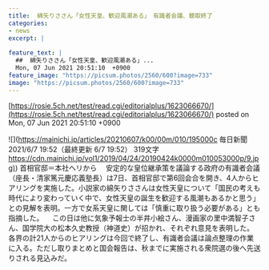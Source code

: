 ```yaml
---
title:  綿矢りささん「女性天皇、歓迎風潮ある」　有識者会議、聴取終了  
categories:
- news
excerpt: |
  
feature_text: |
  ##  綿矢りささん「女性天皇、歓迎風潮ある」...
  Mon, 07 Jun 2021 20:51:10  +0900
feature_image: "https://picsum.photos/2560/600?image=733"
image: "https://picsum.photos/2560/600?image=733"
---
```


[https://rosie.5ch.net/test/read.cgi/editorialplus/1623066670/](https://rosie.5ch.net/test/read.cgi/editorialplus/1623066670/)
posted on Mon, 07 Jun 2021 20:51:10  +0900

<!--more-->

![](https://mainichi.jp/articles/20210607/k00/00m/010/195000c 毎日新聞 2021/6/7 19:52（最終更新 6/7 19:52） 319文字 [https://cdn.mainichi.jp/vol1/2019/04/24/20190424k0000m010053000p/9.jpg)](https://cdn.mainichi.jp/vol1/2019/04/24/20190424k0000m010053000p/9.jpg)) 首相官邸＝本社ヘリから 　安定的な皇位継承策を議論する政府の有識者会議（座長・清家篤元慶応義塾長）は7日、首相官邸で第6回会合を開き、4人からヒアリングを実施した。小説家の綿矢りささんは女性天皇について「国民の考えも時代により変わっていく中で、女性天皇の誕生を歓迎する風潮もあるかと思う」との見解を表明。一方で女系天皇に関しては「慎重に取り扱う必要がある」とも指摘した。 　この日は他に気象予報士の半井小絵さん、漫画家の里中満智子さん、国学院大の松本久史教授（神道史）が招かれ、それぞれ意見を表明した。各界の計21人からのヒアリングは今回で終了し、有識者会議は論点整理の作業に入る。ただし取りまとめと国会報告は、秋までに実施される衆院選の後へ先送りされる見込みだ。
